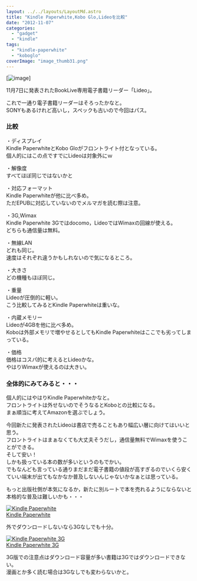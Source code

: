 ```yaml
---
layout: ../../layouts/LayoutMd.astro
title: "Kindle Paperwhite,Kobo Glo,Lideoを比較"
date: "2012-11-07"
categories: 
  - "gadget"
  - "kindle"
tags: 
  - "kindle-paperwhite"
  - "koboglo"
coverImage: "image_thumb31.png"
---
```


[![image](/wp/images/image_thumb3.png "image")]

11月7日に発表されたBookLive専用電子書籍リーダー「Lideo」。

これで一通り電子書籍リーダーはそろったかなと。  
SONYもあるけれど高いし，スペックも古いので今回はパス。

### 比較

・ディスプレイ  
Kindle PaperwhiteとKobo Gloがフロントライト付となっている。  
個人的にはこの点ですでにLideoは対象外にｗ

・解像度  
すべてほぼ同じではないかと

・対応フォーマット  
Kindle Paperwhiteが他に比べ多め。  
ただEPUBに対応していないのでメルマガを読む際は注意。

・3G,Wimax  
Kindle Paperwhite 3Gではdocomo，LideoではWimaxの回線が使える。  
どちらも通信量は無料。

・無線LAN  
どれも同じ。  
速度はそれぞれ違うかもしれないので気になるところ。

・大きさ  
どの機種もほぼ同じ。

・重量  
Lideoが圧倒的に軽い。  
こう比較してみるとKindle Paperwhiteは重いな。

・内蔵メモリー  
Lideoが4GBを他に比べ多め。  
Koboは外部メモリで増やせるとしてもKindle Paperwhiteはここでも劣ってしまっている。

・価格  
価格はコスパ的に考えるとLideoかな。  
やはりWimaxが使えるのは大きい。

### 全体的にみてみると・・・

個人的にはやはりKindle Paperwhiteかなと。  
フロントライトは外せないのでそうなるとKoboとの比較になる。  
まぁ順当に考えてAmazonを選ぶでしょう。

今回新たに発表されたLideoは書店で売ることもあり幅広い層に向けてはいいと思う。  
フロントライトはまぁなくても大丈夫そうだし，通信量無料でWimaxを使うことができる。  
そして安い！  
しかも扱っている本の数が多いというのもでかい。  
でもなんども言っている通りまだまだ電子書籍の値段が高すぎるのでいくら安くていい端末が出てもなかなか普及しないんじゃないかなぁとは思っている。

もっと出版社側が本気になるか，新たに別ルートで本を売れるようにならないと本格的な普及は難しいかも・・・

[![Kindle Paperwhite](/wp/images/4194BeD1XvL._SL160_.jpg)  
Kindle Paperwhite  
](https://www.amazon.co.jp/exec/obidos/ASIN/B007OZO03M/mizuka123-22/ref=nosim)

外でダウンロードしないなら3Gなしでも十分。

[![Kindle Paperwhite 3G](/wp/images/4194BeD1XvL._SL160_.jpg)  
Kindle Paperwhite 3G  
](https://www.amazon.co.jp/exec/obidos/ASIN/B007OZNYMU/mizuka123-22/ref=nosim)

3G版での注意点はダウンロード容量が多い書籍は3Gではダウンロードできない。  
漫画とか多く読む場合は3Gなしでも変わらないかと。
